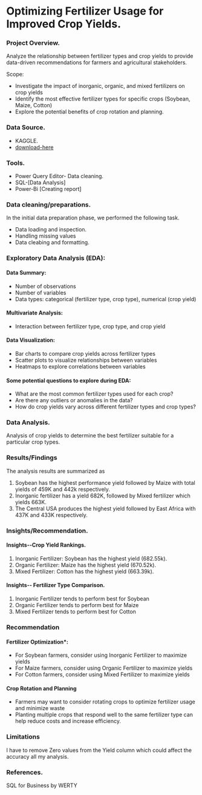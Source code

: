 # Optimizing Fertilizer Usage for Improved Crop Yields.


### Project Overview.

Analyze the relationship between fertilizer types and crop yields to provide data-driven recommendations for farmers and agricultural stakeholders.

Scope:
 - Investigate the impact of inorganic, organic, and mixed fertilizers on crop yields
 - Identify the most effective fertilizer types for specific crops (Soybean, Maize, Cotton)
 - Explore the potential benefits of crop rotation and planning.

### Data Source.
 - KAGGLE.
 - [download-here](https://www.kaggle.com)

### Tools.
 - Power Query Editor- Data cleaning.
 - SQL-[Data Analysis]
 - Power-Bi [Creating report]

### Data cleaning/preparations.

In the initial data preparation phase, we performed the following task.
 - Data loading and inspection.
 - Handling missing values
 - Data cleabing and formatting.

### Exploratory Data Analysis (EDA):

#### Data Summary:
 - Number of observations
 - Number of variables
 - Data types: categorical (fertilizer type, crop type), numerical (crop yield)

#### Multivariate Analysis:
 - Interaction between fertilizer type, crop type, and crop yield

#### Data Visualization:
 - Bar charts to compare crop yields across fertilizer types
 - Scatter plots to visualize relationships between variables
 - Heatmaps to explore correlations between variables

#### Some potential questions to explore during EDA:

 - What are the most common fertilizer types used for each crop?
 - Are there any outliers or anomalies in the data?
 - How do crop yields vary across different fertilizer types and crop types?

### Data Analysis.

Analysis of crop yields to determine the best fertilizer suitable for a particular crop types.

### Results/Findings 

The analysis results are summarized as 
 1. Soybean has the highest performance yield followed by Maize with total yields of 459K and 442k respectively.
 2. Inorganic fertilizer has a yield 682K, followed by Mixed fertilizer which yields 663K.
 3. The Central USA produces the highest yield followed by East Africa with 437K and 433K respectively. 


### Insights/Recommendation.

#### Insights--Crop Yield Rankings.

 1. Inorganic Fertilizer: Soybean has the highest yield (682.55k).
 2. Organic Fertilizer: Maize has the highest yield (670.52k).
 3. Mixed Fertilizer: Cotton has the highest yield (663.39k).

#### Insights-- Fertilizer Type Comparison.

 1. Inorganic Fertilizer tends to perform best for Soybean
 2. Organic Fertilizer tends to perform best for Maize
 3. Mixed Fertilizer tends to perform best for Cotton

### Recommendation

#### Fertilizer Optimization*:
 - For Soybean farmers, consider using Inorganic Fertilizer to maximize yields
 - For Maize farmers, consider using Organic Fertilizer to maximize yields
 - For Cotton farmers, consider using Mixed Fertilizer to maximize yields
#### Crop Rotation and Planning
 - Farmers may want to consider rotating crops to optimize fertilizer usage and minimize waste
 - Planting multiple crops that respond well to the same fertilizer type can help reduce costs and increase efficiency.

### Limitations 

I have to remove Zero values from the Yield column which could affect the accuracy all my analysis.

### References.

SQL for Business by WERTY







